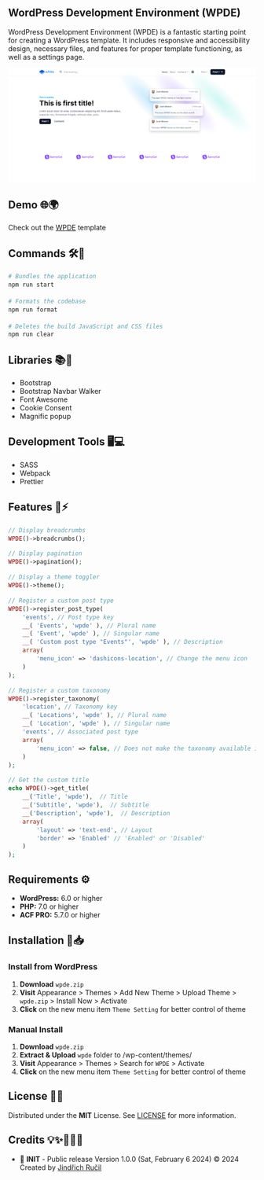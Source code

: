 ## WordPress Development Environment (WPDE)

WordPress Development Environment (WPDE) is a fantastic starting point for creating a WordPress template. It includes responsive and accessibility design, necessary files, and features for proper template functioning, as well as a settings page.

![WPDE - Cover](/.github/cover.png)

## Demo 🌐🌍

Check out the [WPDE](https://wpde.jindrichrucil.com/) template

## Commands 🛠️🔧

```sh
# Bundles the application
npm run start

# Formats the codebase
npm run format

# Deletes the build JavaScript and CSS files
npm run clear
```

## Libraries 📚📖

-   Bootstrap
-   Bootstrap Navbar Walker
-   Font Awesome
-   Cookie Consent
-   Magnific popup

## Development Tools 🖥️💻

-   SASS
-   Webpack
-   Prettier

## Features 🚀⚡

```php
// Display breadcrumbs
WPDE()->breadcrumbs();
```

```php
// Display pagination
WPDE()->pagination();
```

```php
// Display a theme toggler
WPDE()->theme();
```

```php
// Register a custom post type
WPDE()->register_post_type(
    'events', // Post type key
    __( 'Events', 'wpde' ), // Plural name
    __( 'Event', 'wpde' ), // Singular name
    __( 'Custom post type "Events"', 'wpde' ), // Description
    array(
        'menu_icon' => 'dashicons-location', // Change the menu icon
    )
);
```

```php
// Register a custom taxonomy
WPDE()->register_taxonomy(
    'location', // Taxonomy key
    __( 'Locations', 'wpde' ), // Plural name
    __( 'Location', 'wpde' ), // Singular name
    'events', // Associated post type
    array(
        'menu_icon' => false, // Does not make the taxonomy available in the REST API.
    )
);
```

```php
// Get the custom title
echo WPDE()->get_title(
    __('Title', 'wpde'),  // Title 
    __('Subtitle', 'wpde'),  // Subtitle 
    __('Description', 'wpde'),  // Description 
    array(
        'layout' => 'text-end', // Layout
        'border' => 'Enabled' // 'Enabled' or 'Disabled'
    )
);
```

## Requirements ⚙️

-   **WordPress:** 6.0 or higher
-   **PHP:** 7.0 or higher
-   **ACF PRO:** 5.7.0 or higher

## Installation 📝📥

### Install from WordPress

1. **Download** `wpde.zip`
2. **Visit** Appearance > Themes > Add New Theme > Upload Theme > `wpde.zip` > Install Now > Activate
3. **Click** on the new menu item `Theme Setting` for better control of theme

### Manual Install

1. **Download** `wpde.zip`
2. **Extract & Upload** `wpde` folder to /wp-content/themes/
3. **Visit** Appearance > Themes > Search for `WPDE` > Activate
4. **Click** on the new menu item `Theme Setting` for better control of theme

## License 📄📜

Distributed under the **MIT** License. See [LICENSE](https://github.com/rucilos/wpde/blob/master/LICENSE) for more information.

## Credits 💡✨💼🥇🏅

-   🎉 **INIT** - Public release Version 1.0.0 (Sat, February 6 2024)
© 2024 Created by [Jindřich Ručil](https://jindrichrucil.com)
